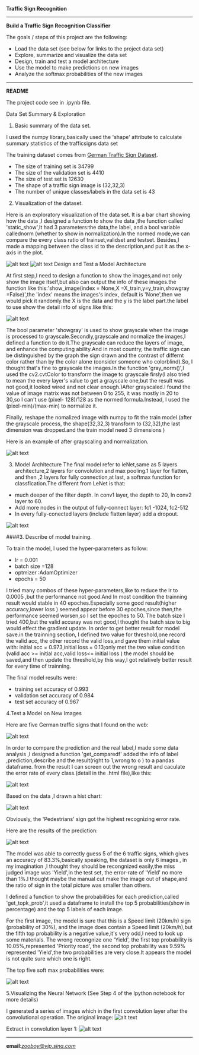 **Traffic Sign Recognition** 



---

**Build a Traffic Sign Recognition Classifier**

The goals / steps of this project are the following:
* Load the data set (see below for links to the project data set)
* Explore, summarize and visualize the data set
* Design, train and test a model architecture
* Use the model to make predictions on new images
* Analyze the softmax probabilities of the new images



[//]: # (Image References)

[image1]: ./examples/visualization.png "Visualization"
[image2]: ./examples/grayscale.jpg"Grayscaling"
[image3]: ./examples/p1.jpg "traffic-signs"
[image9]: ./examples/v2.png "Visualization-2"
[image10]: ./examples/showimage500.jpg "Show-image-1"
[image11]: ./examples/showimage2.png "Show-image-2"
[image12]: ./examples/modelconfig.jpg "Model-config"
[image13]: ./examples/error.jpg "error-rate"
[image14]: ./examples/errorchart.png "error-hist"
[image15]: ./examples/prob.jpg "top-5 prob"
[image16]: ./examples/filter.jpg "conv1-filter"
[image17]: ./examples/m.jpg "origin"
[image18]: ./examples/webpred.jpg "web-pred"


---

**README**



The project code  see in  .ipynb file.

Data Set Summary & Exploration

1. Basic summary of the data set.

I used the numpy library,basically used the 'shape' attribute to calculate summary statistics of the trafficsigns data set

The training dataset comes from [German Traffic Sign Dataset](http://benchmark.ini.rub.de/?section=gtsrb&subsection=dataset).

* The size of training set is 34799
* The size of the validation set is 4410
* The size of test set is 12630
* The shape of a traffic sign image is (32,32,3)
* The number of unique classes/labels in the data set is 43

2. Visualization of the dataset.

Here is an exploratory visualization of the data set. It is a bar chart showing how the data  ,I designed a function to show the data ,the function called 'static_show',It had 3 parameters:the data,the label, and a bool variable callednorm (whether to show in normalization).In the normed mode,we can compare the every class ratio of trainset,validset and testset. Besides,I made a mapping between the class id to the description,and put it as the x-axis in the plot.

![alt text][image1]
![alt text][image9]
Design and Test a Model Architecture


At first step,I need to design a function to show the images,and not only show the image itself,but also can output the info of these images.the function like this:'show_image(index = None,X =X_train,y=y_train,showgray =False)',the 'index' means the images's index, default is 'None',then we would pick it randomly.the X is the  data and the y is the label part.the label to use show the detail info of signs.like this:

![alt text][image10]

The bool parameter 'showgray' is used to show grayscale when the image is  processed to grayscale.Secondly,grayscale and normalize the images,I defined a function to do it.The grayscale can reduce the layers of image, and enhance the computing ability.And in most country, the traffic sign can be distinguished by the graph  the sign drawn and the contrast of differnt color rather than by the color alone (consider someone who colorblind).So, I thought that's fine to grayscale the images.In the function 'gray_norm()',I used the cv2.cvtColor to transform the image to grayscale firsly(I also tried to mean the every layer's value to get a grayscale one,but the result was not good,it looked wired and not clear enough.)After grayscaled.I found the value of image matrix was not between 0 to 255, it was mostly in 20 to 30,so I can't use (pixel- 128)/128 as the normed formula.Instead, I used the (pixel-min)/(max-min) to normalize it.

Finally, reshape the nomalized image with numpy to fit the train model.(after the grayscale process, the shape(32,32,3) transform to (32,32),the last dimension was dropped.and the train model need 3 dimensions )

Here is an example of after grayscaling and normalization.

![alt text][image11]


3. Model Architecture
The final model refer to leNet,same as 5 layers architecture,2 layers for convolution and max pooling.1 layer for flatten, and then ,2 layers for fully connection,at last, a softmax function for classfication.The different from LeNet is that:


- much deeper of the filter depth. In conv1 layer, the depth to 20, In conv2 layer to 60.
- Add more nodes in the output of fully-connect layer: fc1 -1024, fc2-512
- In every fully-conected layers (include flatten layer) add a dropout.



![alt text][image12]



####3. Describe of model training. 

To train the model, I used the hyper-parameters as follow:
 

- lr = 0.001 
- batch size =128 
- optmizer :AdamOptimizer
- epochs = 50 

I tried many combos of these hyper-parameters,like to reduce the lr to 0.0005 ,but the performance not good.And In most condition the trainning result would stable in 40 epoches.Especially some good result(higher accuracy,lower loss ) seemed appear before 30 epoches,since then,the performance seemed worsen,so I set the epoches to 50.
The batch size I tried 400,but the valid accuray was not good,I thought the batch size to big would effect the gradient update.
In order to get better result for model save.in the trainning section, I defined two value for threshold,one record the valid acc, the other record the valid loss,and gave them initial value with: initial acc = 0.973,initial loss = 0.13;only met the two value condition (valid acc >= initial acc,valid loss<= initial loss ) the model should be saved,and then update the threshold,by this way,I got relatively better result for every time of trainning.


The final model results were:
- training set accuracy of 0.993
- validation set accuracy of 0.984 
- test set accuracy of 0.967 


 
4.Test a Model on New Images


Here are five German traffic signs that I found on the web:


![alt text][image3]

In order to compare the prediction and the real label,I made some data analysis ,I designed a function 'get_comparedf' added the info of label ,prediction,describe and the result(right to 1,wrong to o ) to a pandas dataframe. from the result I can screen out the wrong result and caculate the error rate of every class.(detail in the .html file),like this: 

![alt text][image13]

Based on the data ,I drawn a hist chart:

![alt text][image14]

Obviously, the 'Pedestrians' sign got the highest recognizing error rate.

Here are the results of the prediction:

![alt text][image18]


The model was able to correctly guess 5 of the 6 traffic signs, which gives an accuracy of 83.3%,basically speaking, the dataset is only 6 images , in my imagination ,I thought they should be recongnized easily,the miss judged image was 'Yield',in the test set, the error-rate of 'Yield' no more than 1%.I thought maybe the manual cut make the image out of shape,and the ratio of sign in the total picture was smaller than others. 

I defined a function to show  the probabilities for each prediction,called 'get_topk_prob',it used a dataframe to install the top 5 probabilities(show in percentage) and the top 5 labels of each image.

For the first image, the model is sure that this is a Speed limit (20km/h) sign (probability of 30%), and the image does contain a Speed limit (20km/h),but the fifth top probability is a negative value,it's very odd,I need to look up some materials. The wrong recongnize one 'Yield', the first top probability is 10.05%,represented 'Priority road', the second top probability was 9.59% represented 'Yield',the two probabilities are very close.It appears the model is not quite sure which one is right. 

The top five soft max probabilities were:

![alt text][image15]


5.Visualizing the Neural Network (See Step 4 of the Ipython notebook for more details)

I generated a series of images which in the first convolution layer after the convolutional operation.
The original image:
![alt text][image17]

Extract in convolution layer 1:
![alt text][image16]

----------------------
**email**:*zooboy@vip.sina.com*


